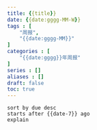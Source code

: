 ```yaml
---
title: {{title}}
date: {{date:gggg-MM-W}}
tags : [
	"周报",
	"{{date:gggg-MM}}"
]
categories : [
	"{{date:gggg}}年周报"
]
series : []
aliases : []
draft: false
toc: true
---
```

```tasks
sort by due desc
starts after {{date-7}} ago
explain
```
